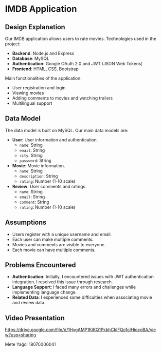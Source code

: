 # IMDB Application

## Design Explanation
Our IMDB application allows users to rate movies. Technologies used in the project:
- **Backend**: Node.js and Express
- **Database**: MySQL
- **Authentication**: Google OAuth 2.0 and JWT (JSON Web Tokens)
- **Frontend**: HTML, CSS, Bootstrap

Main functionalities of the application:
- User registration and login
- Viewing movies
- Adding comments to movies and watching trailers
- Multilingual support

## Data Model
The data model is built on MySQL. Our main data models are:
- **User**: User information and authentication.
  - `name`: String
  - `email`: String
  - `city`: String
  - `password`: String
- **Movie**: Movie information.
  - `name`: String
  - `description`: String
  - `rating`: Number (1-10 scale)
- **Review**: User comments and ratings.
  - `name`: String
  - `email`: String
  - `comment`: String
  - `rating`: Number (1-10 scale)

## Assumptions
- Users register with a unique username and email.
- Each user can make multiple comments.
- Movies and comments are visible to everyone.
- Each movie can have multiple comments.

## Problems Encountered
- **Authentication**: Initially, I encountered issues with JWT authentication integration. I resolved this issue through research.
- **Language Support**: I faced many errors and challenges while implementing language change.
- **Related Data**: I experienced some difficulties when associating movie and review data.

## Video Presentation
https://drive.google.com/file/d/1HvgAMP1KiKQ1PkbhCklFQo1olHiocoBA/view?usp=sharing

Mete Yağcı
18070006041
